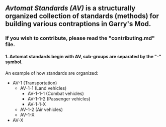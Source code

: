 ## *Avtomat Standards (AV)* is a structurally organized collection of standards (methods) for building various contraptions in Garry's Mod.

### If you wish to contribute, please read the "contributing.md" file.

#### 1. Avtomat standards begin with AV, sub-groups are separated by the "-" symbol.
An example of how standards are organized:
* AV-1 (Transportation)
  * AV-1-1 (Land vehicles)
    * AV-1-1-1 (Combat vehicles)
    * AV-1-1-2 (Passenger vehicles)
    * AV-1-1-X
  * AV-1-2 (Air vehicles)
  * AV-1-X
* AV-X
